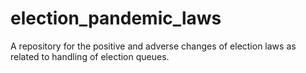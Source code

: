 # election_pandemic_laws
A repository for the positive and adverse changes of election laws as related to handling of election queues. 
